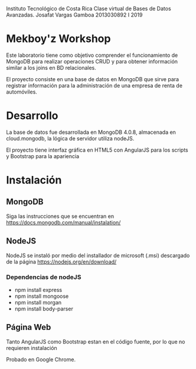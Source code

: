 ﻿Instituto Tecnológico de Costa Rica
Clase virtual de Bases de Datos Avanzadas.
Josafat Vargas Gamboa
2013030892
I 2019

# Mekboy'z Workshop

Este laboratorio tiene como objetivo comprender el funcionamiento de MongoDB para realizar operaciones CRUD y para obtener información similar a los joins en BD relacionales.

El proyecto consiste en una base de datos en MongoDB que sirve para registrar información para la administración de una empresa de renta de automóviles.

# Desarrollo

La base de datos fue desarrollada en MongoDB 4.0.8, almacenada en cloud.mongodb, la lógica de servidor utiliza nodeJS.

El proyecto tiene interfaz gráfica en HTML5 con AngularJS para los scripts y Bootstrap para la apariencia

# Instalación

## MongoDB

Siga las instrucciones que se encuentran en 
https://docs.mongodb.com/manual/instalation/

## NodeJS

NodeJS se instaló por medio del installador de microsoft (.msi) descargado de la página https://nodejs.org/en/download/

### Dependencias de nodeJS

+ npm install express
+ npm install mongoose
+ npm install morgan
+ npm install body-parser

## Página Web

Tanto AngularJS como Bootstrap estan en el código fuente, por lo que no requieren instalación

Probado en Google Chrome.

